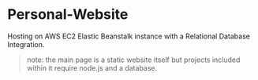 # Personal-Website


Hosting on AWS EC2 Elastic Beanstalk instance with a Relational Database Integration.
>note: the main page is a static website itself but projects included within it require node.js and a database.